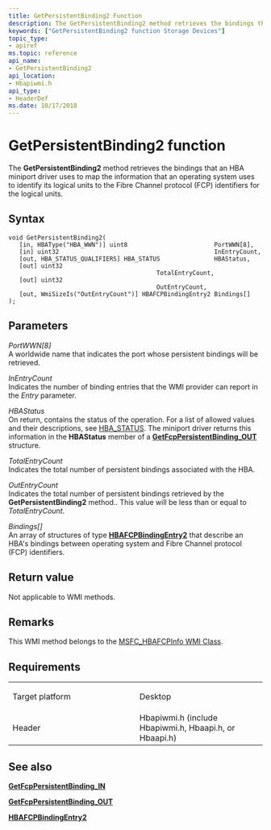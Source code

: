 ```yaml
---
title: GetPersistentBinding2 Function
description: The GetPersistentBinding2 method retrieves the bindings that an HBA miniport driver uses to map the information that an operating system uses to identify its logical units to the Fibre Channel protocol (FCP) identifiers for the logical units.
keywords: ["GetPersistentBinding2 function Storage Devices"]
topic_type:
- apiref
ms.topic: reference
api_name:
- GetPersistentBinding2
api_location:
- Hbapiwmi.h
api_type:
- HeaderDef
ms.date: 10/17/2018
---
```


# GetPersistentBinding2 function


The **GetPersistentBinding2** method retrieves the bindings that an HBA miniport driver uses to map the information that an operating system uses to identify its logical units to the Fibre Channel protocol (FCP) identifiers for the logical units.

## Syntax

```ManagedCPlusPlus
void GetPersistentBinding2(
   [in, HBAType("HBA_WWN")] uint8                        PortWWN[8],
   [in] uint32                                           InEntryCount,
   [out, HBA_STATUS_QUALIFIERS] HBA_STATUS               HBAStatus,
   [out] uint32                                          TotalEntryCount,
   [out] uint32                                          OutEntryCount,
   [out, WmiSizeIs("OutEntryCount")] HBAFCPBindingEntry2 Bindings[]
);
```

## Parameters

*PortWWN\[8\]*   
A worldwide name that indicates the port whose persistent bindings will be retrieved.

*InEntryCount*   
Indicates the number of binding entries that the WMI provider can report in the *Entry* parameter.

*HBAStatus*   
On return, contains the status of the operation. For a list of allowed values and their descriptions, see [HBA\_STATUS](hba-status.md). The miniport driver returns this information in the **HBAStatus** member of a [**GetFcpPersistentBinding\_OUT**](/windows-hardware/drivers/ddi/hbapiwmi/ns-hbapiwmi-_getfcppersistentbinding_out) structure.

*TotalEntryCount*   
Indicates the total number of persistent bindings associated with the HBA.

*OutEntryCount*   
Indicates the total number of persistent bindings retrieved by the **GetPersistentBinding2** method.. This value will be less than or equal to *TotalEntryCount*.

*Bindings\[\]*   
An array of structures of type [**HBAFCPBindingEntry2**](/windows-hardware/drivers/ddi/hbapiwmi/ns-hbapiwmi-_hbafcpbindingentry2) that describe an HBA's bindings between operating system and Fibre Channel protocol (FCP) identifiers.

## Return value

Not applicable to WMI methods.

## Remarks

This WMI method belongs to the [MSFC\_HBAFCPInfo WMI Class](msfc-hbafcpinfo-wmi-class.md).

## Requirements

<table>
<colgroup>
<col width="50%" />
<col width="50%" />
</colgroup>
<tbody>
<tr class="odd">
<td align="left"><p>Target platform</p></td>
<td align="left">Desktop</td>
</tr>
<tr class="even">
<td align="left"><p>Header</p></td>
<td align="left">Hbapiwmi.h (include Hbapiwmi.h, Hbaapi.h, or Hbaapi.h)</td>
</tr>
</tbody>
</table>

## <span id="see_also"></span>See also


[**GetFcpPersistentBinding\_IN**](/windows-hardware/drivers/ddi/hbapiwmi/ns-hbapiwmi-_getfcppersistentbinding_in)

[**GetFcpPersistentBinding\_OUT**](/windows-hardware/drivers/ddi/hbapiwmi/ns-hbapiwmi-_getfcppersistentbinding_out)

[**HBAFCPBindingEntry2**](/windows-hardware/drivers/ddi/hbapiwmi/ns-hbapiwmi-_hbafcpbindingentry2)

 


